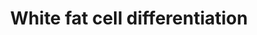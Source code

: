 ---
annotations:
- type: Pathway Ontology
  value: signaling pathway
- type: Cell Type Ontology
  value: white fat cell
authors:
- Mkutmon
- MaintBot
description: The transcription factors involved in white fat cell differentiation
  are shown, specifically their pattern of activity from the preadipocyte to the adipocyte
  (fat cells) stage. Adipose tissue, composed of white and brown adipose tissue, is
  composed of adipocytes. This pathway is primarily studied to understand factors
  that contribute to obesity and diabetes. Transcriptional and hormonal regulators
  of adipocyte formation are indicated.
last-edited: 2019-09-17
organisms:
- Homo sapiens
redirect_from:
- /index.php/Pathway:WP4149
- /instance/WP4149
schema-jsonld:
- '@context': https://schema.org/
  '@id': https://wikipathways.github.io/pathways/WP4149.html
  '@type': Dataset
  creator:
    '@type': Organization
    name: WikiPathways
  description: The transcription factors involved in white fat cell differentiation
    are shown, specifically their pattern of activity from the preadipocyte to the
    adipocyte (fat cells) stage. Adipose tissue, composed of white and brown adipose
    tissue, is composed of adipocytes. This pathway is primarily studied to understand
    factors that contribute to obesity and diabetes. Transcriptional and hormonal
    regulators of adipocyte formation are indicated.
  keywords:
  - STAT5B
  - KLF2
  - SREBF1
  - RORA
  - TLE3
  - NR3C1
  - KLF5
  - CTNNA1
  - WNT10B
  - NR2F2
  - IRF3
  - CEBPA
  - INS
  - ZNF423
  - FBS
  - CEBPD
  - KLF4
  - DDIT3
  - GATA3
  - MECOM
  - PPARG
  - CREB1
  - CEBPB
  - STAT5A
  - cAMP
  - Glucocorticoids
  - FOXO1
  - RARA
  - NR1H3
  - EGR2
  - TCF7L1
  - KLF15
  - EBF1
  - GATA2
  - IRF4
  license: CC0
  name: White fat cell differentiation
seo: CreativeWork
title: White fat cell differentiation
wpid: WP4149
---